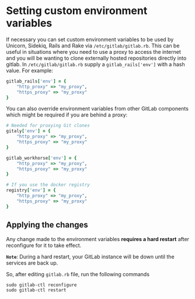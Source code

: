 # Setting custom environment variables

If necessary you can set custom environment variables to be used by Unicorn,
Sidekiq, Rails and Rake via `/etc/gitlab/gitlab.rb`.  This can be useful in
situations where you need to use a proxy to access the internet and you will be
wanting to clone externally hosted repositories directly into gitlab.  In
`/etc/gitlab/gitlab.rb` supply a `gitlab_rails['env']` with a hash value. For
example:

```ruby
gitlab_rails['env'] = {
    "http_proxy" => "my_proxy",
    "https_proxy" => "my_proxy"
}
```

You can also override environment variables from other GitLab components which
might be required if you are behind a proxy:

```ruby
# Needed for proxying Git clones
gitaly['env'] = {
    "http_proxy" => "my_proxy",
    "https_proxy" => "my_proxy"
}

gitlab_workhorse['env'] = {
    "http_proxy" => "my_proxy",
    "https_proxy" => "my_proxy"
}

# If you use the docker registry
registry['env'] = {
    "http_proxy" => "my_proxy",
    "https_proxy" => "my_proxy"
}
```

## Applying the changes

Any change made to the environment variables **requires a hard restart** after
reconfigure for it to take effect.

**`Note`**: During a hard restart, your GitLab instance will be down until the
services are back up.

So, after editing `gitlab.rb` file, run the following commands

```shell
sudo gitlab-ctl reconfigure
sudo gitlab-ctl restart
```
